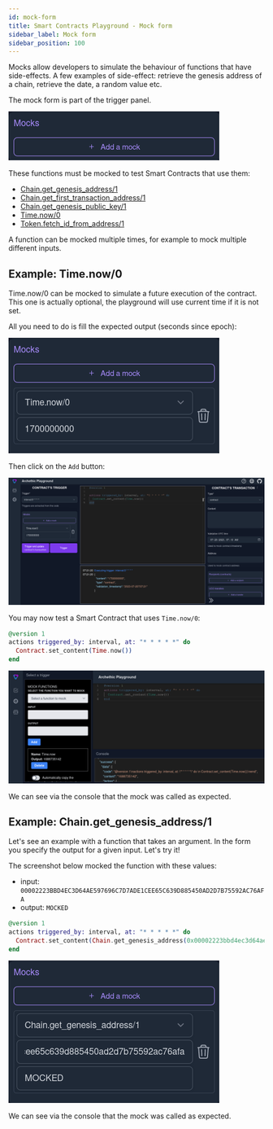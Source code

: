 ```yaml
---
id: mock-form
title: Smart Contracts Playground - Mock form
sidebar_label: Mock form
sidebar_position: 100
---
```


Mocks allow developers to simulate the behaviour of functions that have side-effects. A few examples of side-effect: retrieve the genesis address of a chain, retrieve the date, a random value etc.

The mock form is part of the trigger panel.

![the mock form is display](/img/playground/playground_form_mock.png)


These functions must be mocked to test Smart Contracts that use them:

- [Chain.get_genesis_address/1](/build/smart-contracts/language/library#get_genesis_address1)
- [Chain.get_first_transaction_address/1](/build/smart-contracts/language/library#get_first_transaction_address1)
- [Chain.get_genesis_public_key/1](/build/smart-contracts/language/library#get_genesis_public_key1)
- [Time.now/0](/build/smart-contracts/language/library#now0)
- [Token.fetch_id_from_address/1](/build/smart-contracts/language/library#fetch_id_from_address1)

A function can be mocked multiple times, for example to mock multiple different inputs.

## Example: Time.now/0

Time.now/0 can be mocked to simulate a future execution of the contract. This one is actually optional, the playground will use current time if it is not set.

All you need to do is fill the expected output (seconds since epoch):

![mocking the Time.now/0](/img/playground/playground_form_mock_time_now.png)

Then click on the `Add` button:

![Time.now/0 is mocked](/img/playground/playground_form_mock_time_now2.png)

You may now test a Smart Contract that uses `Time.now/0`: 

```elixir
@version 1
actions triggered_by: interval, at: "* * * * *" do 
  Contract.set_content(Time.now())
end
```

![a contract that used Time.now/0 is tested](/img/playground/playground_form_mock_time_now_example.png)

We can see via the console that the mock was called as expected.

## Example: Chain.get_genesis_address/1

Let's see an example with a function that takes an argument.
In the form you specify the output for a given input. Let's try it!

The screenshot below mocked the function with these values: 
- input: `00002223BBD4EC3D64AE597696C7D7ADE1CEE65C639D885450AD2D7B75592AC76AFA`
- output: `MOCKED`

```elixir
@version 1
actions triggered_by: interval, at: "* * * * *" do
  Contract.set_content(Chain.get_genesis_address(0x00002223bbd4ec3d64ae597696c7d7ade1cee65c639d885450ad2d7b75592ac76afa))  
end
```
![a contract that used Chain.get_genesis_address/1 is tested](/img/playground/playground_form_mock_chain_get_genesis_address.png)

We can see via the console that the mock was called as expected.